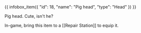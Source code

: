 {{ infobox_item({
	"id": 18,
	"name": "Pig head",
	"type": "Head"
}) }}

Pig head. Cute, isn't he?

In-game, bring this item to a [[Repair Station]] to equip it.
